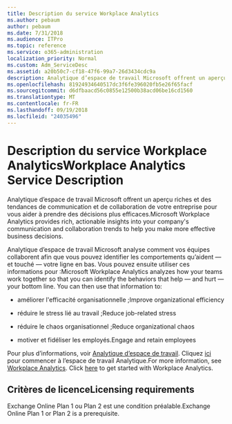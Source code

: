 ```yaml
---
title: Description du service Workplace Analytics
ms.author: pebaum
author: pebaum
ms.date: 7/31/2018
ms.audience: ITPro
ms.topic: reference
ms.service: o365-administration
localization_priority: Normal
ms.custom: Adm_ServiceDesc
ms.assetid: a20b50c7-cf18-47f6-99a7-26d3434cdc9a
description: Analytique d’espace de travail Microsoft offrent un aperçu riches et des tendances de communication et de collaboration de votre entreprise pour vous aider à prendre des décisions plus efficaces.
ms.openlocfilehash: 81924934640517dc3f6fe396020fb5e26f65facf
ms.sourcegitcommit: d6dfbaacd56c0855e12500b38acd06be16cd1560
ms.translationtype: MT
ms.contentlocale: fr-FR
ms.lasthandoff: 09/19/2018
ms.locfileid: "24035496"
---
```

# <a name="workplace-analytics-service-description"></a><span data-ttu-id="5f8ed-103">Description du service Workplace Analytics</span><span class="sxs-lookup"><span data-stu-id="5f8ed-103">Workplace Analytics Service Description</span></span>

<span data-ttu-id="5f8ed-104">Analytique d’espace de travail Microsoft offrent un aperçu riches et des tendances de communication et de collaboration de votre entreprise pour vous aider à prendre des décisions plus efficaces.</span><span class="sxs-lookup"><span data-stu-id="5f8ed-104">Microsoft Workplace Analytics provides rich, actionable insights into your company's communication and collaboration trends to help you make more effective business decisions.</span></span>
  
<span data-ttu-id="5f8ed-p101">Analytique d’espace de travail Microsoft analyse comment vos équipes collaborent afin que vous pouvez identifier les comportements qu’aident — et touché — votre ligne en bas. Vous pouvez ensuite utiliser ces informations pour :</span><span class="sxs-lookup"><span data-stu-id="5f8ed-p101">Microsoft Workplace Analytics analyzes how your teams work together so that you can identify the behaviors that help — and hurt — your bottom line. You can then use that information to:</span></span> 
  
- <span data-ttu-id="5f8ed-107">améliorer l'efficacité organisationnelle ;</span><span class="sxs-lookup"><span data-stu-id="5f8ed-107">Improve organizational efficiency</span></span>
    
- <span data-ttu-id="5f8ed-108">réduire le stress lié au travail ;</span><span class="sxs-lookup"><span data-stu-id="5f8ed-108">Reduce job-related stress</span></span>
    
- <span data-ttu-id="5f8ed-109">réduire le chaos organisationnel ;</span><span class="sxs-lookup"><span data-stu-id="5f8ed-109">Reduce organizational chaos</span></span>
    
- <span data-ttu-id="5f8ed-110">motiver et fidéliser les employés.</span><span class="sxs-lookup"><span data-stu-id="5f8ed-110">Engage and retain employees</span></span>
    
<span data-ttu-id="5f8ed-p102">Pour plus d’informations, voir [Analytique d’espace de travail](https://go.microsoft.com/fwlink/?linkid=852492). Cliquez [ici](https://docs.microsoft.com/en-us/workplace-analytics/overview/get-started) pour commencer à l’espace de travail Analytique.</span><span class="sxs-lookup"><span data-stu-id="5f8ed-p102">For more information, see [Workplace Analytics](https://go.microsoft.com/fwlink/?linkid=852492). Click [here](https://docs.microsoft.com/en-us/workplace-analytics/overview/get-started) to get started with Workplace Analytics.</span></span> 
  
## <a name="licensing-requirements"></a><span data-ttu-id="5f8ed-113">Critères de licence</span><span class="sxs-lookup"><span data-stu-id="5f8ed-113">Licensing requirements</span></span>

<span data-ttu-id="5f8ed-114">Exchange Online Plan 1 ou Plan 2 est une condition préalable.</span><span class="sxs-lookup"><span data-stu-id="5f8ed-114">Exchange Online Plan 1 or Plan 2 is a prerequisite.</span></span>